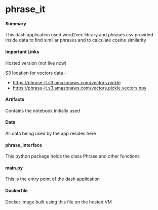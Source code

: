 # phrase_it

#### Summary
This dash application used word2vec library and phrases.csv provided inside data to find similiar phrases and to calculate cosine similarity

#### Important Links

Hosted version (not live now) 

S3 location for vectors data -
- https://phrase-it.s3.amazonaws.com/vectors.pickle
- https://phrase-it.s3.amazonaws.com/vectors.pickle.vectors.npy

#### Artifacts
Contains the notebook initially used

#### Data
All data being used by the app resides here

#### phrase_interface
This python package holds the class Phrase and other functions 

#### main.py
This is the entry point of the dash application

#### Dockerfile
Docker image built using this file on the hosted VM
